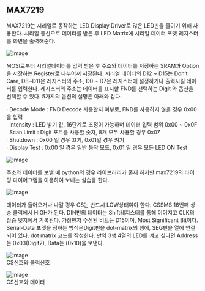 ## MAX7219
MAX7219는 시리얼로 동작하는 LED Display Driver로 많은 LED핀을 줄이기 위해 사용한다.
시리얼 통신으로 데이터를 받은 후 LED Matrix에 시리얼 데이터 포맷 레지스터를 화면을 출력해준다.  

![image](https://user-images.githubusercontent.com/98154707/153042573-e5aeac98-f8a2-4d62-ba3f-f85717bc0bde.png)  

MOSI로부터 시리얼데이터를 입력 받은 후 주소와 데이터를 저장하는 SRAM과 Option을 저장하는 Register로 나누어져 저장된다.  시리얼 데이터의 D12 ~ D15는 Don’t Care, D8~D11은 레지스터의 주소, D0 ~ D7은 레지스터에 설정하거나 출력시킬 데이터를 입력한다.
레지스터의 주소는 데이터를 표시할 FND를 선택하는 Digit 와 옵션을 선택할 수 있다. 5가지의 옵션의 설명은 아래와 같다.   

∙	Decode Mode : FND Decode 사용할지 여부로, FND를 사용하지 않을 경우 0x00을 입력    
∙	Intensity : LED 밝기 값, 16단계로 조정이 가능하며 데이터 입력 범위 0x00 ~ 0x0F   
∙	Scan Limit : Digit 포트를 사용할 숫자, 8개 모두 사용할 경우 0x07   
∙	Shutdown : 0x00 일 경우 끄기, 0x01일 경우 켜기   
∙	Display Test : 0x00 일 경우 일반 동작 모드, 0x01 일 경우 모든 LED ON Test   

![image](https://user-images.githubusercontent.com/98154707/153042925-47e6e078-f4c0-433d-a1bf-613205ecb282.png)  

주소와 데이터를 보낼 때 python의 경우 라이브러리가 존재 하지만 max7219의 타이밍 다이어그램을 이용하여 보내는 실습을 한다.  

![image](https://user-images.githubusercontent.com/98154707/153043068-a018cd80-0976-46df-ae70-04f97e7333e9.png)

데이터가 들어오거나 나갈 경우 CS는 반드시 LOW상태여야 한다. CSSMS 16번째 상승 클럭에서 HIGH가 된다. DIN핀의 데이터는 Shift레지스터를 통해 이어지고 CLK의 상승 엣지에서 기록된다.
가장먼저 수신된 비트는 D15이며, Most Significant Bit이다. Serial-Data 포맷을 정하는 방식은Digit핀을 dot-matrix의 행에, SEG핀을 열에 연결되어 있다. dot matrix 코드를 작성한다. 만약 3행 4열의 LED를 켜고 싶다면 Address는 0x03(Digit2), Data는 (0x10)을 보낸다.  

![image](https://user-images.githubusercontent.com/98154707/153043182-e62ad157-c318-43f5-85d5-c22e2a2c064c.png)  
CS신호와 클럭신호  

![image](https://user-images.githubusercontent.com/98154707/153043286-01fd8759-c7fe-470e-b378-642525ad3717.png)  
CS신호와 데이터
